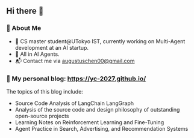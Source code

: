 ## Hi there 👋

<!--
**Omari-00/Omari-00** is a ✨ _special_ ✨ repository because its `README.md` (this file) appears on your GitHub profile.

Here are some ideas to get you started:

- 🔭 I’m currently working on ...
- 🌱 I’m currently learning ...
- 👯 I’m looking to collaborate on ...
- 🤔 I’m looking for help with ...
- 💬 Ask me about ...
- 📫 How to reach me: ...
- 😄 Pronouns: ...
- ⚡ Fun fact: ...
-->

<!-- README.md -->

### 🌟 About Me
* 🔭 CS master student@UTokyo IST, currently working on Multi-Agent development at an AI startup.
* 🎯 All in AI Agents.
* 📬 Contact me via augustuschen00@gmail.com


### 📕 My personal blog:  https://yc-2027.github.io/ 

The topics of this blog include:
* Source Code Analysis of LangChain LangGraph
* Analysis of the source code and design philosophy of outstanding open-source projects
* Learning Notes on Reinforcement Learning and Fine-Tuning  
* Agent Practice in Search, Advertising, and Recommendation Systems

